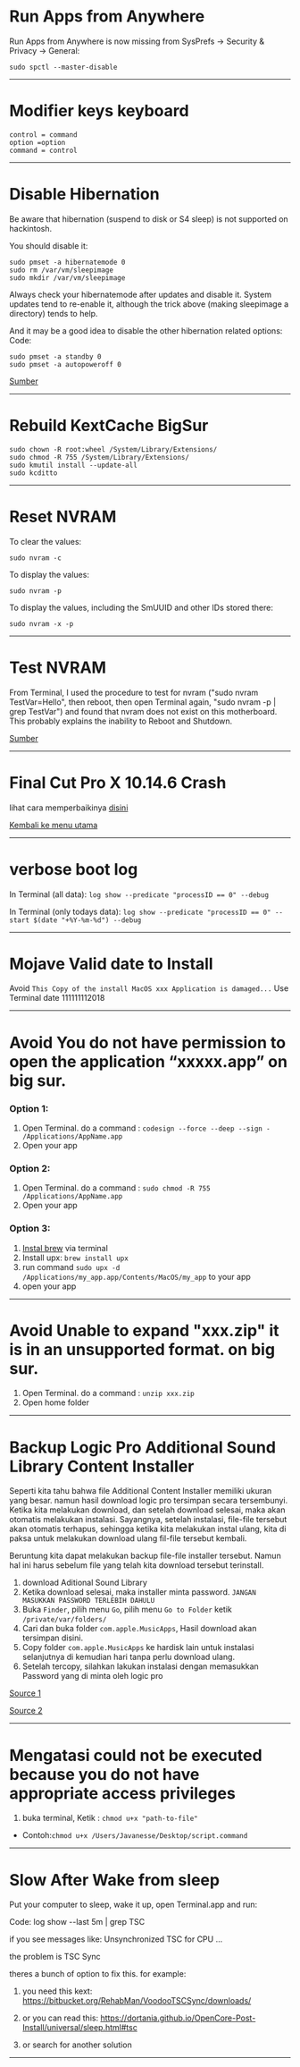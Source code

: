 # Run Apps from Anywhere 

Run Apps from Anywhere is now missing from SysPrefs -> Security & Privacy -> General:

`sudo spctl --master-disable`

---

# Modifier keys keyboard

```
control = command
option =option
command = control
```

---

# Disable Hibernation

Be aware that hibernation (suspend to disk or S4 sleep) is not supported on hackintosh.

You should disable it:

```
sudo pmset -a hibernatemode 0
sudo rm /var/vm/sleepimage
sudo mkdir /var/vm/sleepimage
```

Always check your hibernatemode after updates and disable it. System updates tend to re-enable it, although the trick above (making sleepimage a directory) tends to help.

And it may be a good idea to disable the other hibernation related options:
Code:
```
sudo pmset -a standby 0
sudo pmset -a autopoweroff 0
```

[Sumber](https://www.tonymacx86.com/threads/guide-native-power-management-for-laptops.175801/)

---
# Rebuild KextCache BigSur


```
sudo chown -R root:wheel /System/Library/Extensions/
sudo chmod -R 755 /System/Library/Extensions/
sudo kmutil install --update-all
sudo kcditto
```

---

# Reset NVRAM

To clear the values:

`sudo nvram -c`

To display the values:

`sudo nvram -p`

To display the values, including the SmUUID and other IDs stored there:

`sudo nvram -x -p`

---

# Test NVRAM

From Terminal, I used the procedure to test for nvram ("sudo nvram TestVar=Hello", then reboot, then open Terminal again, "sudo nvram -p | grep TestVar") and found that nvram does not exist on this motherboard. This probably explains the inability to Reboot and Shutdown.

[Sumber](https://www.tonymacx86.com/threads/success-ongoing-status-of-designare-z390-with-i7-9700k.266065/)

---

# Final Cut Pro X 10.14.6 Crash
lihat cara memperbaikinya [disini](FCP%20X%20Crash.md)

[Kembali ke menu utama](https://github.com/javanesse/Asrock-Phantom-Gaming-4s-Hackintosh/blob/master/README.md#langkah-instalasi)

---

# verbose boot log
In Terminal (all data):
`log show --predicate "processID == 0" --debug`

In Terminal (only todays data):
`log show --predicate "processID == 0" --start $(date "+%Y-%m-%d") --debug`

---

# Mojave Valid date to Install
Avoid `This Copy of the install MacOS xxx Application is damaged...`
Use Terminal
date 111111112018

---


# Avoid You do not have permission to open the application “xxxxx.app” on big sur.
### Option 1:
1. Open Terminal. do a command : `codesign --force --deep --sign - /Applications/AppName.app`
2. Open your app

### Option 2:
1. Open Terminal. do a command : `sudo chmod -R 755 /Applications/AppName.app`
2. Open your app


### Option 3:
1. [Instal brew](https://brew.sh/) via terminal
2. Install upx: `brew install upx` 
3. run command `sudo upx -d /Applications/my_app.app/Contents/MacOS/my_app` to your app
4. open your app

---

# Avoid Unable to expand "xxx.zip" it is in an unsupported format. on big sur.

1. Open Terminal. do a command : `unzip xxx.zip`
2. Open home folder

---

# Backup Logic Pro Additional Sound Library Content Installer

Seperti kita tahu bahwa file Additional Content Installer memiliki ukuran yang besar. namun hasil download logic pro tersimpan secara tersembunyi. Ketika kita melakukan download, dan setelah download selesai, maka akan otomatis melakukan instalasi.
Sayangnya, setelah instalasi, file-file tersebut akan otomatis terhapus, sehingga ketika kita melakukan instal ulang, kita di paksa untuk melakukan download ulang fil-file tersebut kembali.

Beruntung kita dapat melakukan backup file-file installer tersebut. Namun hal ini harus sebelum file yang telah kita download tersebut terinstall.

1. download Aditional Sound Library
2. Ketika download selesai, maka installer minta password. `JANGAN MASUKKAN PASSWORD TERLEBIH DAHULU`
3. Buka `Finder`, pilih menu `Go`, pilih menu `Go to Folder` ketik `/private/var/folders/`
4. Cari dan buka folder `com.apple.MusicApps`, Hasil download akan tersimpan disini.
5. Copy folder `com.apple.MusicApps` ke hardisk lain untuk instalasi selanjutnya di kemudian hari tanpa perlu download ulang.
6. Setelah tercopy, silahkan lakukan instalasi dengan memasukkan Password yang di minta oleh logic pro

[Source 1](https://www.youtube.com/watch?v=4ZEjC1pDJ9Q)

[Source 2](https://www.youtube.com/watch?v=6ncYUNLoTyM)

---

# Mengatasi could not be executed because you do not have appropriate access privileges

1. buka terminal, Ketik : `chmod u+x "path-to-file"`
- Contoh:`chmod u+x /Users/Javanesse/Desktop/script.command`

---
# Slow After Wake from sleep
Put your computer to sleep, wake it up, open Terminal.app and run:

Code:
log show --last 5m | grep TSC

if you see messages like:
Unsynchronized TSC for CPU ...

the problem is TSC Sync

theres a bunch of option to fix this. for example:
1. you need this kext:
https://bitbucket.org/RehabMan/VoodooTSCSync/downloads/

2. or you can read this:
https://dortania.github.io/OpenCore-Post-Install/universal/sleep.html#tsc

3. or search for another solution

---

